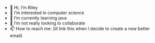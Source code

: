 - 👋 Hi, I’m Riley
- 👀 I’m interested in computer science
- 🌱 I’m currently learning java
- 💞️ I’m not really looking to collaborate
- 📫 How to reach me: (ill link this when I decide to create a new better email)
